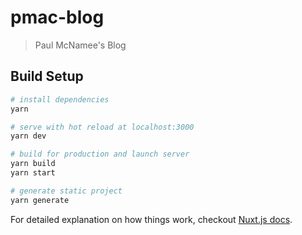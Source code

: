 # pmac-blog

> Paul McNamee&#39;s Blog

## Build Setup

``` bash
# install dependencies
yarn

# serve with hot reload at localhost:3000
yarn dev

# build for production and launch server
yarn build
yarn start

# generate static project
yarn generate
```

For detailed explanation on how things work, checkout [Nuxt.js docs](https://nuxtjs.org).
